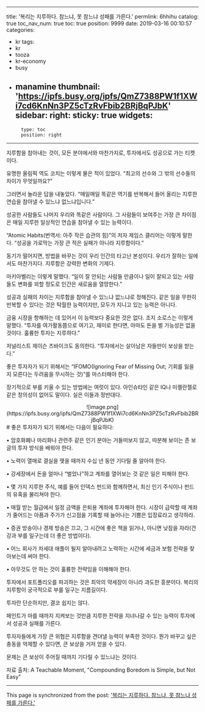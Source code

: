 
---
title: '복리는 지루하다. 참느냐, 못 참느냐 성패를 가른다.'
permlink: 6hhihu
catalog: true
toc_nav_num: true
toc: true
position: 9999
date: 2019-03-16 00:10:57
categories:
- kr
tags:
- kr
- tooza
- kr-economy
- busy
- manamine
thumbnail: 'https://ipfs.busy.org/ipfs/QmZ7388PW1f1XWi7cd6KnNn3PZ5cTzRvFbib2BRjBqPJbK'
sidebar:
    right:
        sticky: true
widgets:
    -
        type: toc
        position: right
---


지루함을 참아내는 것이, 모든 분야에서와 마찬가지로, 투자에서도 성공으로 가는 티켓이다.  

유명한 올림픽 역도 코치는 이렇게 물은 적이 있었다. “최고의 선수와 그 밖의 선수들의 차이가 무엇일까요?” 

그러면서 놀라운 답을 내놓았다. “매일매일 똑같은 역기를 반복해서 들어 올리는 지루한 연습을 참아낼 수 있느냐 없느냐입니다.” 

성공한 사람들도 나머지 우리와 똑같은 사람이다. 그 사람들이 보여주는 가장 큰 차이점은 매일 지루한 일상적인 연습을 참아낼 수 있는 능력이다.  

“Atomic Habits(번역서: 아주 작은 습관의 힘)”의 저자 제임스 클리어는 이렇게 말한다. “성공을 가로막는 가장 큰 적은 실패가 아니라 지루함이다.” 

동기가 떨어지면, 방법을 바꾸는 것이 우리 인간의 타고난 본성이다. 우리가 잘하는 일에서도 마찬가지다. 지루함은 강력한 변화의 기제다. 

마키아벨리는 이렇게 말했다. “일이 잘 안되는 사람들 만큼이나 일이 잘되고 있는 사람들도 변화를 꾀할 정도로 인간은 새로움을 열망한다.” 

성공과 실패의 차이는 지루함을 참아낼 수 있느냐 없느냐로 정해진다. 같은 일을 무한히 반복할 수 있다는 것은 탁월한 능력이지만, 모두가 지니고 있는 능력은 아니다.  

금융 시장을 항해하는 데 있어서 이 능력보다 중요한 것은 없다. 조지 소로스는 이렇게 말했다. “투자를 여가활동쯤으로 여기고, 재미로 한다면, 아마도 돈을 벌 가능성은 없을 것이다. 훌륭한 투자는 지루하다.” 

저널리스트 제이슨 츠바이크도 동의한다. “투자에서는 살아남은 자들만이 보상을 받는다.” 

좋은 투자자가 되기 위해서는 “IFOMO(Ignoring Fear of Missing Out; 기회를 잃을지 모른다는 두려움을 무시하는 것)”를 마스터해야 한다. 

장기적으로 부를 키울 수 있는 방법에는 여럿이 있다. 아인슈타인 같은 IQ나 미켈란젤로 같은 창의성이 없어도 말이다. 실은 이들과 정반대다. 

<center>
![image.png](https://ipfs.busy.org/ipfs/QmZ7388PW1f1XWi7cd6KnNn3PZ5cTzRvFbib2BRjBqPJbK)
</center>
#
좋은 투자자가 되기 위해서는 다음이 필요하다:​

• 암호화폐나 마리화나 관련주 같은 인기 분야는 거들떠보지 않고, 따분해 보이는 존 보글의 투자 방식을 배워야 한다.  

• 노력이 열매로 결실을 맺을 때까지 수십 년 동안 기다릴 줄 알아야 한다. 

• 강세장에서 돈을 얼마나 “벌었나”하고 계좌를 열어보는 것 같은 일은 피해야 한다.  

• 몇 가지 지루한 주식, 예를 들어 인덱스 펀드와 함께하면서, 최신 인기 주식이나 펀드의 유혹을 물리쳐야 한다.  

• 매월 받는 월급에서 일정 금액을 은퇴용 계좌에 투자해야 한다. 시장이 급락할 때 계좌가 줄어드는 아픔과 주가가 신고점을 기록할 때 늘어나는 기쁨은 입장료라고 생각하라.  

• 증권 방송이나 경제 방송은 끄고, 그 시간에 좋은 책을 읽거나, 아니면 낮잠을 자라(건강과 부를 일구는데 더 좋은 방법이다). 

• 어느 회사가 차세대 애플이 될지 알아내려고 노력하는 시간에 세금과 보험 전략을 찾아보는데 써야 한다.  

• 아무것도 안 하는 것이 훌륭한 전략임을 이해해야 한다. 

투자에서 포트폴리오를 파괴하는 것은 최악의 약세장이 아니라 과도한 흥분이다. 복리의 지루함이 궁극적으로 부를 일구는 지름길이다.  

투자란 단순하지만, 결코 쉽지는 않다.  

페인트가 마를 때까지 지켜보는 것만큼 지루한 전략을 지녀나갈 수 있는 능력이 투자에서 성공과 실패를 가른다.  

투자자들에게 가장 큰 위협은 지루함을 견뎌낼 능력이 부족한 것이다. 뭔가 바꾸고 싶은 충동을 억제할 수 있다면, 큰 보상을 거저 얻을 수 있다.

문제는 큰 보상이 주어질 때까지 기다릴 수 있느냐는 것이다. 

자료 출처: A Teachable Moment, "Compounding Boredom is Simple, but Not Easy"


- - -

This page is synchronized from the post: ['복리는 지루하다. 참느냐, 못 참느냐 성패를 가른다.'](https://steemit.com/@pius.pius/6hhihu)
